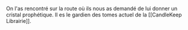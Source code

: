 On l'as rencontré sur la route où ils nous as demandé de lui donner un cristal prophétique.
Il es le gardien des tomes actuel de la [[CandleKeep Librairie]].